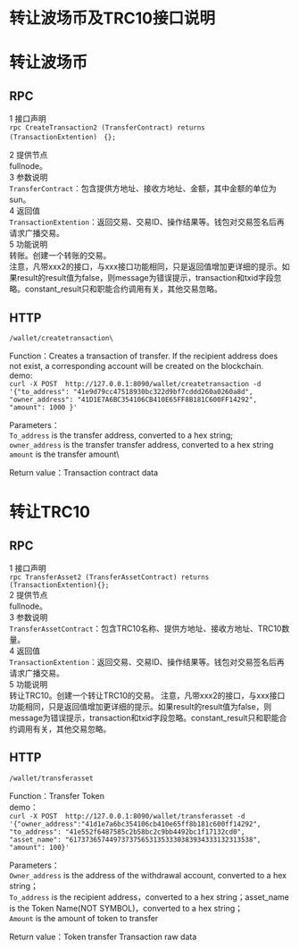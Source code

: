 转让波场币及TRC10接口说明
===

# 转让波场币
## RPC
 
1	接口声明  
`rpc CreateTransaction2 (TransferContract) returns (TransactionExtention)　{}; `

2	提供节点  
fullnode。  
3	参数说明  
`TransferContract`：包含提供方地址、接收方地址、金额，其中金额的单位为sun。  
4	返回值  
`TransactionExtention`：返回交易、交易ID、操作结果等。钱包对交易签名后再请求广播交易。  
5	功能说明  
转账。创建一个转账的交易。\
注意，凡带xxx2的接口，与xxx接口功能相同，只是返回值增加更详细的提示。如果result的result值为false，则message为错误提示，transaction和txid字段忽略。constant_result只和职能合约调用有关，其他交易忽略。

## HTTP

`/wallet/createtransaction\`

Function：Creates a transaction of transfer. If the recipient address does not exist, a corresponding account will be created on the blockchain.\
demo: \
`curl -X POST  http://127.0.0.1:8090/wallet/createtransaction -d '{"to_address": "41e9d79cc47518930bc322d9bf7cddd260a0260a8d", "owner_address": "41D1E7A6BC354106CB410E65FF8B181C600FF14292", "amount": 1000 }'`

Parameters：\
`To_address` is the transfer address, converted to a hex string;\
`owner_address` is the transfer transfer address, converted to  a hex string\
`amount` is the transfer amount\
 
Return value：Transaction contract data


# 转让TRC10

## RPC
1 接口声明  
`rpc TransferAsset2 (TransferAssetContract) returns (TransactionExtention){};`  
2 提供节点  
fullnode。  
3 参数说明  
`TransferAssetContract`：包含TRC10名称、提供方地址、接收方地址、TRC10数量。  
4 返回值  
`TransactionExtention`：返回交易、交易ID、操作结果等。钱包对交易签名后再请求广播交易。  
5 功能说明  
转让TRC10。创建一个转让TRC10的交易。
注意，凡带xxx2的接口，与xxx接口功能相同，只是返回值增加更详细的提示。如果result的result值为false，则message为错误提示，transaction和txid字段忽略。constant_result只和职能合约调用有关，其他交易忽略。

## HTTP

`/wallet/transferasset`

Function：Transfer Token\
demo：\
`curl -X POST  http://127.0.0.1:8090/wallet/transferasset -d '{"owner_address":"41d1e7a6bc354106cb410e65ff8b181c600ff14292", "to_address": "41e552f6487585c2b58bc2c9bb4492bc1f17132cd0", "asset_name": "6173736574497373756531353330383934333132313538", "amount": 100}'`

Parameters：\
`Owner_address` is the address of the withdrawal account, converted to a hex string；\
`To_address` is the recipient address，converted to a hex string；asset_name is the Token Name(NOT SYMBOL)，converted to a hex string；\
`Amount` is the amount of token to transfer

Return value：Token transfer Transaction raw data